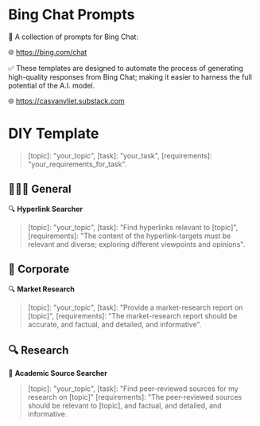 # Bing Chat Prompts

🤖 A collection of prompts for Bing Chat: 

🌐 https://bing.com/chat

✅ These templates are designed to automate the process of generating high-quality responses from Bing Chat; making it easier to harness the full potential of the A.I. model.

🌐 https://casvanvliet.substack.com

# DIY Template

> [topic]: "your_topic", [task]: "your_task", [requirements]: "your_requirements_for_task".

## 👩🏻‍💻 General

🔍 **Hyperlink Searcher**

> [topic]: "your_topic", [task]: "Find hyperlinks relevant to [topic]", [requirements]: "The content of the hyperlink-targets must be relevant and diverse; exploring different viewpoints and opinions".

## 👔 Corporate 

🔍 **Market Research** 

> [topic]: "your_topic", [task]: "Provide a market-research report on [topic]", [requirements]: "The market-research report should be accurate, and factual, and detailed, and informative".

## 🔍 Research 

📖 **Academic Source Searcher**

> [topic]: "your_topic", [task]: "Find peer-reviewed sources for my research on [topic]" [requirements]: "The peer-reviewed sources should be relevant to [topic], and factual, and detailed, and informative.
